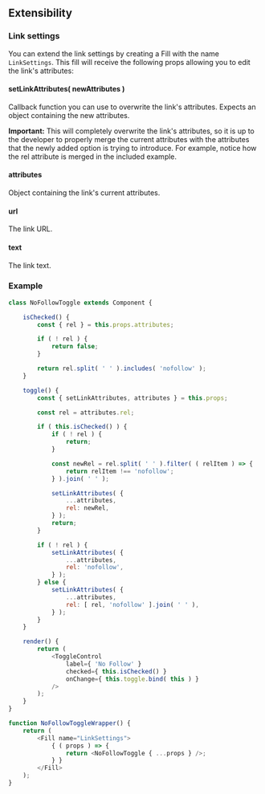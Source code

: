 ## Extensibility

### Link settings

You can extend the link settings by creating a Fill with the name `LinkSettings`. This fill will receive the following props allowing you to edit the link's attributes:

#### setLinkAttributes( newAttributes )

Callback function you can use to overwrite the link's attributes. Expects an object containing the new attributes.

**Important:** This will completely overwrite the link's attributes, so it is up to the developer to properly merge the current attributes with the attributes that the newly added option is trying to introduce. For example, notice how the rel attribute is merged in the included example.

#### attributes

Object containing the link's current attributes.

#### url

The link URL.

#### text

The link text.

### Example

```js
class NoFollowToggle extends Component {

	isChecked() {
		const { rel } = this.props.attributes;

		if ( ! rel ) {
			return false;
		}

		return rel.split( ' ' ).includes( 'nofollow' );
	}

	toggle() {
		const { setLinkAttributes, attributes } = this.props;

		const rel = attributes.rel;

		if ( this.isChecked() ) {
			if ( ! rel ) {
				return;
			}

			const newRel = rel.split( ' ' ).filter( ( relItem ) => {
				return relItem !== 'nofollow';
			} ).join( ' ' );

			setLinkAttributes( {
				...attributes,
				rel: newRel,
			} );
			return;
		}

		if ( ! rel ) {
			setLinkAttributes( {
				...attributes,
				rel: 'nofollow',
			} );
		} else {
			setLinkAttributes( {
				...attributes,
				rel: [ rel, 'nofollow' ].join( ' ' ),
			} );
		}
	}

	render() {
		return (
			<ToggleControl
				label={ 'No Follow' }
				checked={ this.isChecked() }
				onChange={ this.toggle.bind( this ) }
			/>
		);
	}
}

function NoFollowToggleWrapper() {
	return (
		<Fill name="LinkSettings">
			{ ( props ) => {
				return <NoFollowToggle { ...props } />;
			} }
		</Fill>
	);
}
```
